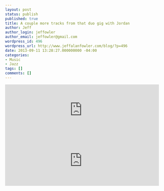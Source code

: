 ```yaml
---
layout: post
status: publish
published: true
title: A couple more tracks from that duo gig with Jordan
author: Jeff
author_login: jeffowler
author_email: jeffowler@gmail.com
wordpress_id: 496
wordpress_url: http://www.jeffalanfowler.com/blog/?p=496
date: 2013-09-11 13:28:27.000000000 -04:00
categories:
- Music
- Jazz
tags: []
comments: []
---
```


<iframe width="100%" height="166" scrolling="no" frameborder="no" src="https://w.soundcloud.com/player/?url=https%3A//api.soundcloud.com/tracks/133665167%3Fsecret_token%3Ds-laSUA&amp;color=ff5500&amp;auto_play=false&amp;hide_related=false&amp;show_artwork=true"></iframe>
<iframe width="100%" height="166" scrolling="no" frameborder="no" src="https://w.soundcloud.com/player/?url=https%3A//api.soundcloud.com/tracks/133665272%3Fsecret_token%3Ds-gRc2w&amp;color=ff5500&amp;auto_play=false&amp;hide_related=false&amp;show_artwork=false"></iframe>
